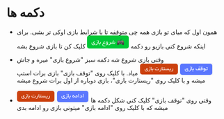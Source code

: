 # دکمه ها

-   همون اول که میای تو بازی همه چی متوقفه تا با شرایط بازی اوکی تر بشی. برای اینکه شروع کنی بازیو رو دکمه ![start button](../../images/enviroments/3-buttons-start.png) کلیک کن تا بازی شروع بشه

-   وقتی بازی شروع شه دکمه سبز "شروع بازی" میره و جاش ![pause button](../../images/enviroments/3-buttons-pause-restart.png) میاد. با کلیک روی "توقف بازی" بازی برات استپ میشه و با کلیک روی "ریستارت بازی"، بازی دوباره از اول برات شروع میشه

-   وقتی روی "توقف بازی" کلیک کنی شکل دکمه ها ![resume button](../../images/enviroments/3-buttons-resume-restart.png) میشه که با کلیک روی "ادامه بازی" میتونی بازی رو ادامه بدی
